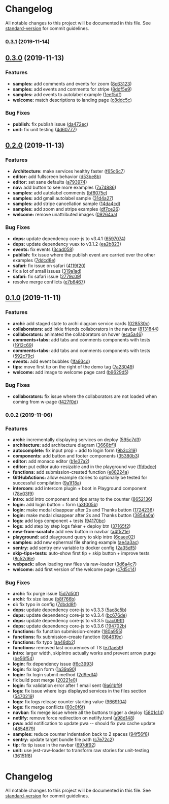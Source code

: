 # Changelog

All notable changes to this project will be documented in this file. See [standard-version](https://github.com/conventional-changelog/standard-version) for commit guidelines.

### [0.3.1](https://github.com/storyscript/studio/compare/v0.3.0...v0.3.1) (2019-11-14)

## [0.3.0](https://github.com/storyscript/studio/compare/v0.2.0...v0.3.0) (2019-11-13)


### Features

* **samples:** add comments and events for zoom ([8c63123](https://github.com/storyscript/studio/commit/8c631230e5c11ab807287cb33dc47ea71057be26))
* **samples:** add events and comments for stripe ([8ddf5e9](https://github.com/storyscript/studio/commit/8ddf5e9def7cb8cc8f3aa8019e09b5b1ee31fe4f))
* **samples:** add events to autolabel example ([1eef5df](https://github.com/storyscript/studio/commit/1eef5dfcaf53c929e9b5159529564638c5440915))
* **welcome:** match descriptions to landing page ([c8ddc5c](https://github.com/storyscript/studio/commit/c8ddc5cd6d21955e98373f2d03f1b01b7d3ebc38))


### Bug Fixes

* **publish:** fix publish issue ([da472ec](https://github.com/storyscript/studio/commit/da472ec37c7d18c45950c412f789a9c25e07c8ca))
* **unit:** fix unit testing ([4d60777](https://github.com/storyscript/studio/commit/4d607770129dafc25ab1d4eb1ce0a3115bd2cf03))

## [0.2.0](https://github.com/storyscript/studio/compare/v0.1.0...v0.2.0) (2019-11-13)


### Features

* **Architecture:** make services healthy faster ([f65c6c7](https://github.com/storyscript/studio/commit/f65c6c776ba942d6031baedc2876ba5fafbf4eae))
* **editor:** add fullscreen behavior ([d53be8b](https://github.com/storyscript/studio/commit/d53be8b2b8d2619c6fca2cca28c05da3870b93fc))
* **editor:** set sane defaults ([a793974](https://github.com/storyscript/studio/commit/a7939742ebcd67d506ad79ce36b301b57db5c2f2))
* **nav:** add button to see more examples ([7a74886](https://github.com/storyscript/studio/commit/7a748863e107b3144427511b4741957c99bfb222))
* **samples:** add autolabel comments ([bf6075e](https://github.com/storyscript/studio/commit/bf6075e86e6c8271faca901946aee5f52a385a52))
* **samples:** add gmail autolabel sample ([31d4a27](https://github.com/storyscript/studio/commit/31d4a27b9892a59f2c2ee7d6a251f21e7fc56740))
* **samples:** add stripe cancellation sample ([14da4cd](https://github.com/storyscript/studio/commit/14da4cd81913d326eba6f15431c92f7ba40eebea))
* **samples:** add zoom and stripe examples ([df7ce26](https://github.com/storyscript/studio/commit/df7ce26c5e0f9e78a132543539d4abb660bb3c5a))
* **welcome:** remove unattributed images ([09264aa](https://github.com/storyscript/studio/commit/09264aae9364d8339d0ec84dea096430f9333070))


### Bug Fixes

* **deps:** update dependency core-js to v3.4.1 ([6597074](https://github.com/storyscript/studio/commit/659707477f5236b3dbe846d0bfcce5eb2790df74))
* **deps:** update dependency vuex to v3.1.2 ([ea2b823](https://github.com/storyscript/studio/commit/ea2b823a4c07a113d472b80682bbf0cd2a66301d))
* **events:** fix events ([3cad058](https://github.com/storyscript/studio/commit/3cad05859a56f7cac4459574bdd3e5c2bd70b1a3))
* **publish:** fix issue where the publish event are carried over the other examples ([7ddcd8e](https://github.com/storyscript/studio/commit/7ddcd8e9acba2f4a3567e4029c321b34a16b560a))
* **safari:** fix issue on safari ([4119f20](https://github.com/storyscript/studio/commit/4119f207944da13499ef27638c804cb86ba0a1bf))
* fix a lot of small issues ([319a1ad](https://github.com/storyscript/studio/commit/319a1ad1a565f286effd013f96da32bfb0648cf0))
* **safari:** fix safari issue ([2779c09](https://github.com/storyscript/studio/commit/2779c09be009ceb336a1101af0bffb24122a1ae2))
* resolve merge conflicts ([e7b6467](https://github.com/storyscript/studio/commit/e7b646781146875d05164b82157f74e963d478ca))

## [0.1.0](https://github.com/storyscript/studio/compare/v0.0.2...v0.1.0) (2019-11-11)


### Features

* **archi:** add staged state to archi diagram service cards ([028530c](https://github.com/storyscript/studio/commit/028530c5e7990393a2bf84eacceabcbf3539a70f))
* **collaborators:** add inkie friends collaborators in the navbar ([8131844](https://github.com/storyscript/studio/commit/813184432064143e299ba313bd51476c5260ce1e))
* **collaborators:** animated the collaborators on hover ([eca5a46](https://github.com/storyscript/studio/commit/eca5a4651916e7a09b7f431a36561770832b1b0e))
* **comments+tabs:** add tabs and comments components with tests ([1912c69](https://github.com/storyscript/studio/commit/1912c6984707881af476b7defbece804819607c9))
* **comments+tabs:** add tabs and comments components with tests ([592c79c](https://github.com/storyscript/studio/commit/592c79c4da18e6e56ee4cb0e71da2cc16edabe3f))
* **events:** add event bubbles ([1fa93cd](https://github.com/storyscript/studio/commit/1fa93cd081e541f252c9e46d667216c3551b38ea))
* **tips:** move first tip on the right of the demo tag ([7a23049](https://github.com/storyscript/studio/commit/7a23049fc37c9e414f62925175c161250957c67b))
* **welcome:** add image to welcome page card ([b9629d5](https://github.com/storyscript/studio/commit/b9629d52bb083f1e2e27b748f0987aaf1ad0121a))


### Bug Fixes

* **collaborators:** fix issue where the collaborators are not loaded when coming from w-page ([f427f0d](https://github.com/storyscript/studio/commit/f427f0de57273fb9a23c913f54cf7f9526821007))

### 0.0.2 (2019-11-06)


### Features

* **archi:** incrementally displaying services on deploy ([595c7d3](https://github.com/storyscript/playground/commit/595c7d3ab2d6c53f13a152b623d6ad30db6af100))
* **architecture:** add architecture diagram ([3668bf1](https://github.com/storyscript/playground/commit/3668bf146abc442f693aa17fc4bbeab3249bdee0))
* **autocomplete:** fix input prop + add to login form ([9b3c319](https://github.com/storyscript/playground/commit/9b3c319afb582358062ba942c8762fbb202745b9))
* **components:** add button and footer components ([35380b3](https://github.com/storyscript/playground/commit/35380b3395e1912187ad34786b34ea46523d913a))
* **editor:** add monaco editor ([b1e37a2](https://github.com/storyscript/playground/commit/b1e37a26708be67b17080698484176009a7355bf))
* **editor:** put editor auto-resizable and in the playground vue ([ffdbdce](https://github.com/storyscript/playground/commit/ffdbdcebcb0bdb4d7705c2660dc5e07614b2b946))
* **functions:** add submission-created function ([e88224a](https://github.com/storyscript/playground/commit/e88224a2caff30a192259092d64029bc52e578d7))
* **GitHubActions:** allow example stories to optionally be tested for successful compilation ([9a1f18a](https://github.com/storyscript/playground/commit/9a1f18a78a95071d8953e07b7d7a6a20c986514f))
* **intercom:** add intercom plugin + boot in Playground component ([78e03f9](https://github.com/storyscript/playground/commit/78e03f96af75fc94eb06430725376379c0c7bc86))
* **intro:** add intro component and tips array to the counter ([8652136](https://github.com/storyscript/playground/commit/865213685f8a98ce792612386f3072ac1fd87186))
* **login:** add login button + form ([a3f005b](https://github.com/storyscript/playground/commit/a3f005bec0a5e79db3c5bf1bc62e4cfc5a6b5387))
* **login:** make modal disappear after 2s and Thanks button ([1724236](https://github.com/storyscript/playground/commit/17242366cfc9efaf96a6a518fafb5a4668dd59ed))
* **login:** make modal disappear after 2s and Thanks button ([3854a0a](https://github.com/storyscript/playground/commit/3854a0a7a63784e73c2e29f6af3ccb117f86836f))
* **logs:** add logs component + tests ([94170bc](https://github.com/storyscript/playground/commit/94170bc4d158156f7261e81ba1689373b6421d7c))
* **logs:** add step by step logs faker + deploy btn ([37165f2](https://github.com/storyscript/playground/commit/37165f2bb15af53185c178ed97233739c0aed990))
* **new-from-scratch:** add new button in navbar ([a4f521e](https://github.com/storyscript/playground/commit/a4f521e2e3b7e302a248bcc7f676112a6df4d181))
* **playground:** add playground query to skip intro ([6caee02](https://github.com/storyscript/playground/commit/6caee024a0bd441f3ed9c7edc791d4267736a880))
* **samples:** add new ephermal file sharing example ([ae4a3ac](https://github.com/storyscript/playground/commit/ae4a3ac6959eb7af5ad84d1e7a11a8e40e547461))
* **sentry:** add sentry env variable to docker config ([2a35df5](https://github.com/storyscript/playground/commit/2a35df5fcc45e049637e380a7dab9dec7f1eba22))
* **skip-tips+tests:** auto-show first tip + skip button + improve tests ([8c52d6e](https://github.com/storyscript/playground/commit/8c52d6e5f009ae39544e7a720330e01aa9446272))
* **webpack:** allow loading raw files via raw-loader ([3d6a4c7](https://github.com/storyscript/playground/commit/3d6a4c77ff222d5140c7182360680f8a82384847))
* **welcome:** add first version of the welcome page ([c7d5c14](https://github.com/storyscript/playground/commit/c7d5c14d053a00ebe983437863ba9b8c985121b1))


### Bug Fixes

* **archi:** fix purge issue ([5d7d50f](https://github.com/storyscript/playground/commit/5d7d50f0690c9ff32794c332459e2c8fe0c9a126))
* **archi:** fix size issue ([b8f766b](https://github.com/storyscript/playground/commit/b8f766bd417fcec93df4728554d675680abd3f56))
* **ci:** fix typo in config ([7dbdd8f](https://github.com/storyscript/playground/commit/7dbdd8fcda93672bd0e64b44cf531faa0600e3a3))
* **deps:** update dependency core-js to v3.3.3 ([5ac8c5b](https://github.com/storyscript/playground/commit/5ac8c5b21ca80e87cbeea7819c012d0f02a5ad29))
* **deps:** update dependency core-js to v3.3.4 ([bc676de](https://github.com/storyscript/playground/commit/bc676def3d4bda606283a0f3fb361c8fbd2bbbcd))
* **deps:** update dependency core-js to v3.3.5 ([cac09ff](https://github.com/storyscript/playground/commit/cac09ff0f1538d1140c645e829da458f94ffc973))
* **deps:** update dependency core-js to v3.3.6 ([194702b](https://github.com/storyscript/playground/commit/194702b6df723ef6365366eec7cf288b5a67db61))
* **functions:** fix function submission-create ([180a955](https://github.com/storyscript/playground/commit/180a955d0c2349254cc343a2335dbcbc5b48064b))
* **functions:** fix submission-create function ([984619c](https://github.com/storyscript/playground/commit/984619cdf0c84254cbc116b816c696463498268c))
* **functions:** fix typo ([aa48db2](https://github.com/storyscript/playground/commit/aa48db2db38f347688b6ee9d2b10ca3693eb89d0))
* **functions:** removed last occurences of TS ([e7fae59](https://github.com/storyscript/playground/commit/e7fae5997b2e4d96042388b69f75bee68e7a40b7))
* **intro:** larger width, skipIntro actually works and prevent arrow purge ([be56f54](https://github.com/storyscript/playground/commit/be56f54325c9349fc9e0b341ec215c5c04123451))
* **login:** fix dependency issue ([f6c3993](https://github.com/storyscript/playground/commit/f6c3993c8b4b815305a4081acc94c1ed23d394dc))
* **login:** fix login form ([1a39a90](https://github.com/storyscript/playground/commit/1a39a90969510018ed1c7acdae8eb94596626e75))
* **login:** fix login submit method ([2d9edf4](https://github.com/storyscript/playground/commit/2d9edf40b074f6ef78e872f2699b09dc2b996866))
* fix build post merge ([20221e0](https://github.com/storyscript/playground/commit/20221e072fbacf3b54dfc8811d00302413950edc))
* **login:** fix validation error after 1 email sent ([9a61bf9](https://github.com/storyscript/playground/commit/9a61bf91180064db4c2d0bd2745e0753fe9a8bbf))
* **logs:** fix issue where logs displayed services in the files section ([5470219](https://github.com/storyscript/playground/commit/5470219c09357674c5f20f36e6f84e6ccd60f5f0))
* **logs:** fix logs release counter starting value ([9669104](https://github.com/storyscript/playground/commit/9669104f1b673e8bf13e1e608c376437b2abbbb7))
* **logs:** fix merge conflicts ([60c0f6f](https://github.com/storyscript/playground/commit/60c0f6f87325549dafbb4e770ba7032f522fac0b))
* **navbar:** fix merge issue where all the buttons trigger a deploy ([5801c14](https://github.com/storyscript/playground/commit/5801c1431aac535443df6868d1088241284bb764))
* **netlify:** remove force redirection on netlify.toml ([a98d148](https://github.com/storyscript/playground/commit/a98d14813254f3e05e2511172c709a43efa5f310))
* **pwa:** add notification to update pwa -- should fix pwa cache update ([4854679](https://github.com/storyscript/playground/commit/48546798a9797a0a8569435406e71b0a101d3255))
* **samples:** reduce counter indentation back to 2 spaces ([94f56f8](https://github.com/storyscript/playground/commit/94f56f82ed174ff08c548b8c65e1370a2ac1e39a))
* **sentry:** update target bundle file path ([c7e72c2](https://github.com/storyscript/playground/commit/c7e72c2c26182603bc7c47b5477d2de8ab2c974b))
* **tip:** fix tip issue in the navbar ([697df92](https://github.com/storyscript/playground/commit/697df921fea10a6f68da0ef3845f146515c198a9))
* **unit:** use jest-raw-loader to transform raw stories for unit-testing ([36151f8](https://github.com/storyscript/playground/commit/36151f8da92dcb78b55a38b50b63a571df9492ba))

# Changelog

All notable changes to this project will be documented in this file. See [standard-version](https://github.com/conventional-changelog/standard-version) for commit guidelines.
